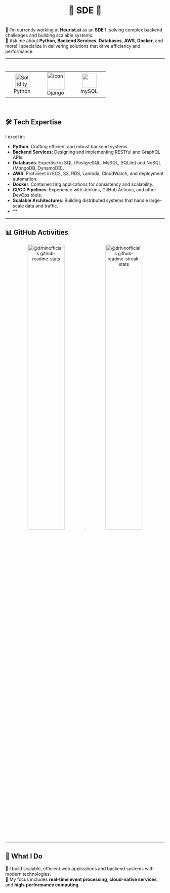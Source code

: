 # <div align="center">💫 SDE 💫</div>

<br/>🤝 I’m currently working at **Heurist.ai** as an **SDE 1**, solving complex backend challenges and building scalable systems.
<br/>💬 Ask me about **Python**, **Backend Services**, **Databases**, **AWS**, **Docker**, and more! I specialize in delivering solutions that drive efficiency and performance.

---

# 
<table align="center">
  <tr>
    <td align="center" width="90">
      <img src="https://skillicons.dev/icons?i=python" width="45" height="45" alt="Solidity" />
      <br>Python
    </td>
   <td align="center" width="90">
      <img src="https://techstack-generator.vercel.app/django-icon.svg" alt="icon" width="55" height="55" />
      <br>Django
    </td>
       <td align="center" width="90">
      <img src="https://skillicons.dev/icons?i=mysql-icon.svg" width="45" height="45"/>
      <br>mySQL
    </td>
  <!-- <td align="center" width="90">
      <img src="https://s2.coinmarketcap.com/static/img/coins/64x64/1027.png" width="48" height="48" alt="Ethereum" />
      <br>Ethereum
    </td>
    <td align="center" width="90">
      <img src="https://s2.coinmarketcap.com/static/img/coins/64x64/5426.png" width="48" height="48" style="border-radius: 15px;" alt="Solana" />
      <br>Solana
    </td>
    <td align="center" width="90">
      <img src="https://skillicons.dev/icons?i=angular" width="45" height="45" alt="Angular" />
      <br>Angular
    </td>
    <td align="center" width="90">
      <img src="https://skillicons.dev/icons?i=express" width="45" height="45" alt="Express" />
      <br>Express
    </td>
    <td align="center" width="90">
      <img src="https://skillicons.dev/icons?i=laravel" width="45" height="45" alt="Laravel" />
      <br>Laravel
    </td>
    <td align="center" width="90">
        <img src="https://techstack-generator.vercel.app/aws-icon.svg" alt="icon" width="48" height="48" />
      <br>AWS
    </td>
  </tr>
  <tr>
    <td align="center" width="90">
      <img src="https://techstack-generator.vercel.app/js-icon.svg" alt="icon" width="55" height="55" />
      <br>Javascript
    </td>
    <td align="center" width="90">
      <img src="https://techstack-generator.vercel.app/ts-icon.svg" alt="icon" width="55" height="55" />
      <br>Typescript
    </td>
    <td align="center" width="90">
      <img src="https://skillicons.dev/icons?i=php" width="45" height="45" alt="php" />
      <br>PHP
    </td>
      <td align="center" width="90">
        <img src="https://skillicons.dev/icons?i=go" width="48" height="48" alt="MongoDB" />
      <br>Go
    </td>
    <td align="center" width="90">
      <img src="https://techstack-generator.vercel.app/python-icon.svg" alt="icon" width="55" height="55" />
      <br>Python
    </td>
    <td align="center" width="90">
      <img src="https://skillicons.dev/icons?i=mongodb" width="45" height="45" alt="MongoDB" />
      <br>MongoDB
    </td>
    <td align="center" width="90">
      <img src="https://techstack-generator.vercel.app/mysql-icon.svg" alt="icon" width="55" height="55" />
      <br>MySQL
    </td>
    <td align="center" width="90">
      <img src="https://skillicons.dev/icons?i=postgres" width="45" height="45" alt="PostgreSQL" />
      <br>PostgreSQL
    </td>
    <td align="center" width="90">
      <img src="https://skillicons.dev/icons?i=sqlite" width="45" height="45" alt="SQLite" />
      <br>SQLite
    </td>
    <td align="center" width="90">
      <img src="https://skillicons.dev/icons?i=supabase" width="45" height="45" alt="Supabase" />
      <br>Supabase
    </td>
  </tr>
  <tr>
    <td align="center" width="90">
        <img src="https://techstack-generator.vercel.app/graphql-icon.svg" width="48" height="48" alt="MySQL" />
      <br>GraphQL
    </td>
    <td align="center" width="90">
      <img src="https://skillicons.dev/icons?i=androidstudio" width="45" height="45" alt="AndroidStudio" />
      <br>Android
    </td>
    <td align="center" width="90">
      <img src="https://skillicons.dev/icons?i=materialui" width="45" height="45" alt="MUI v5" />
      <br>MaterialUI
    </td>
    <td align="center" width="90">
      <img src="https://skillicons.dev/icons?i=tailwind" width="45" height="45" alt="Tailwind" />
      <br>Tailwind
    </td>
    <td align="center" width="90">
        <img src="https://techstack-generator.vercel.app/docker-icon.svg" alt="icon" width="65" height="65" />
      <br>Docker
    </td>
    <td align="center" width="90">
      <img src="https://skillicons.dev/icons?i=threejs" width="45" height="45" alt="Three.js" />
      <br>Three.js
    </td>
    <td align="center" width="90">
      <img src="https://github.com/kroim/profile/blob/master/icons/icon_nft.png?raw=true" height="45" >
      <br>NFT
    </td>
    <td align="center" width="90">
      <img src="https://github.com/kroim/profile/blob/master/icons/icon_defi.png?raw=true" height="45" >
      <br>DeFi
    </td>
    <td align="center" width="90">
      <img src="https://skillicons.dev/icons?i=vue" width="45" height="45" alt="Vue" />
      <br>Vue
    </td>
    <td align="center" width="90">
      <img src="https://skillicons.dev/icons?i=nuxtjs" width="45" height="45" alt="Nuxt.js" />
      <br>Nuxt.js
    </td> -->
  </tr>
</table>
<br/>

## 🛠️ **Tech Expertise**  
I excel in:  
- **Python**: Crafting efficient and robust backend systems.  
- **Backend Services**: Designing and implementing RESTful and GraphQL APIs.  
- **Databases**: Expertise in SQL (PostgreSQL, MySQL, SQLite) and NoSQL (MongoDB, DynamoDB).  
- **AWS**: Proficient in EC2, S3, RDS, Lambda, CloudWatch, and deployment automation.  
- **Docker**: Containerizing applications for consistency and scalability.  
- **CI/CD Pipelines**: Experience with Jenkins, GitHub Actions, and other DevOps tools.  
- **Scalable Architectures**: Building distributed systems that handle large-scale data and traffic.
- **

---

## 📊 **GitHub Activities**

<p align="center">
  <a href="https://github.com/drhinofficial?tab=repositories">
    <img src="https://github-readme-stats-one-bice.vercel.app/api?username=drhinofficial&theme=gotham&show_icons=true&count_private=true&hide_border=true&role=OWNER,ORGANIZATION_MEMBER,COLLABORATOR"  width="48%" alt="@drhinofficial's github-readme-stats"/>
  </a>
  <a href="https://github.com/drhinofficial?tab=stars">
    <img src="https://github-readme-streak-stats.herokuapp.com?user=drhinofficial&theme=gotham&hide_border=true&date_format=M%20j%5B%2C%20Y%5D"  width="48%" alt="@drhinofficial's github-readme-streak-stats"/>
  </a>
</p>

---

## 🚀 **What I Do**  
🔭 I build scalable, efficient web applications and backend systems with modern technologies.  
🎯 My focus includes **real-time event processing**, **cloud-native services**, and **high-performance computing**.

